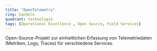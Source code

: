 ```yaml
---
title: "OpenTelemetry"
ring: handeln
quadrant: technologie
tags: [Operational Excellence , Open Source, Field Services]
---
```


Open-Source-Projekt zur einheitlichen Erfassung von Telemetriedaten (Metriken, Logs, Traces) für verschiedene Services.